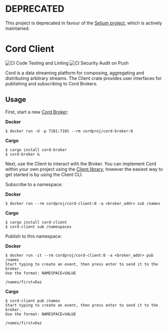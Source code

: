# DEPRECATED

This project is deprecated in favour of the
[Selium project](https://github.com/seliumlabs/selium), which is actively maintained.

# Cord Client

![CI Code Testing and Linting](https://github.com/cord-proj/cord-client/workflows/CI%20Code%20Testing%20and%20Linting/badge.svg)
![CI Security Audit on Push](https://github.com/cord-proj/cord-client/workflows/CI%20Security%20Audit%20on%20Push/badge.svg)

Cord is a data streaming platform for composing, aggregating and distributing arbitrary
streams. The Client crate provides user interfaces for publishing and subscribing to
Cord Brokers.

## Usage

First, start a new [Cord Broker](https://github.com/cord-proj/cord-broker):

**Docker**

    $ docker run -d -p 7101:7101 --rm cordproj/cord-broker:0

**Cargo**

    $ cargo install cord-broker
    $ cord-broker &

Next, use the Client to interact with the Broker. You can implement Cord within your own
project using the [Client library](https://docs.rs/cord-client), however the easiest way
to get started is by using the Client CLI.

Subscribe to a namespace:

**Docker**

    $ docker run --rm cordproj/cord-client:0 -a <broker_addr> sub /names

**Cargo**

    $ cargo install cord-client
    $ cord-client sub /namespaces

Publish to this namespace:

**Docker**

    $ docker run -it --rm cordproj/cord-client:0 -a <broker_addr> pub /names
    Start typing to create an event, then press enter to send it to the broker.
    Use the format: NAMESPACE=VALUE

    /names/first=Daz

**Cargo**

    $ cord-client pub /names
    Start typing to create an event, then press enter to send it to the broker.
    Use the format: NAMESPACE=VALUE

    /names/first=Daz
